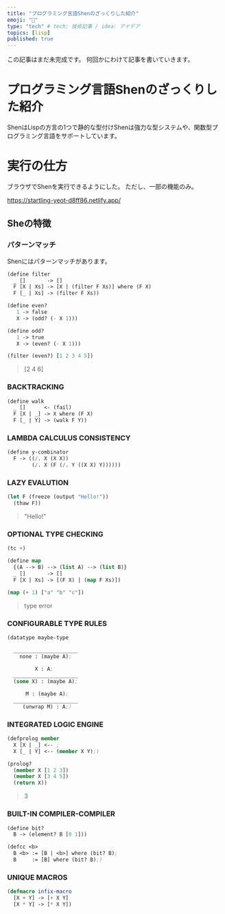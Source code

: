 ```yaml
---
title: "プログラミング言語Shenのざっくりした紹介"
emoji: "👻"
type: "tech" # tech: 技術記事 / idea: アイデア
topics: [lisp]
published: true 
---
```


この記事はまだ未完成です。
何回かにわけて記事を書いていきます。

# プログラミング言語Shenのざっくりした紹介

ShenはLispの方言の1つで静的な型付けShenは強力な型システムや、関数型プログラミング言語をサポートしています。

# 実行の仕方

ブラウザでShenを実行できるようにした。
ただし、一部の機能のみ。

https://startling-yeot-d8ff86.netlify.app/

## Sheの特徴

### パターンマッチ
Shenにはパターンマッチがあります。
```lisp
(define filter
  _ []       -> []
  F [X | Xs] -> [X | (filter F Xs)] where (F X)
  F [_ | Xs] -> (filter F Xs))

(define even? 
   1 -> false  
   X -> (odd? (- X 1)))

(define odd?  
   1 -> true  
   X -> (even? (- X 1)))

(filter (even?) [1 2 3 4 5])
```
> [2 4 6]

### BACKTRACKING


```lisp
(define walk
  _ []      <- (fail)
  F [X | _] -> X where (F X)
  F [_ | Y] -> (walk F Y))
``` 

### LAMBDA CALCULUS CONSISTENCY

```lisp
(define y-combinator
  F -> ((/. X (X X))
        (/. X (F (/. Y ((X X) Y))))))
```

### LAZY EVALUTION

```lisp
(let F (freeze (output "Hello!"))
  (thaw F))
```

> "Hello!"

### OPTIONAL TYPE CHECKING


```lisp
(tc +)

(define map
  {(A --> B) --> (list A) --> (list B)}
  _ []       -> []
  F [X | Xs] -> [(F X) | (map F Xs)])

(map (+ 1) ["a" "b" "c"])
```

> type error

### CONFIGURABLE TYPE RULES


```lisp
(datatype maybe-type

  _____________________
    none : (maybe A);

         X : A;
  _____________________
  (some X) : (maybe A);

      M : (maybe A);
  _____________________
     (unwrap M) : A;)
```

### INTEGRATED LOGIC ENGINE

```lisp
(defprolog member
  X [X | _] <-- ;
  X [_ | Y] <-- (member X Y);)

(prolog?
  (member X [1 2 3])
  (member X [3 4 5])
  (return X))
```

> 3

### BUILT-IN COMPILER-COMPILER

```lisp
(define bit?
  B -> (element? B [0 1]))

(defcc <b>
  B <b> := [B | <b>] where (bit? B);
  B     := [B] where (bit? B);)
```

### UNIQUE MACROS


```lisp
(defmacro infix-macro
  [X + Y] -> [+ X Y]
  [X * Y] -> [* X Y])
```